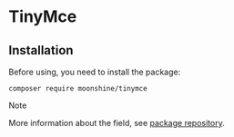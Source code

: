 # TinyMce

## Installation

Before using, you need to install the package:

```shell
composer require moonshine/tinymce
```

> [!NOTE]
> More information about the field, see [package repository](https://github.com/moonshine-software/tinymce).
